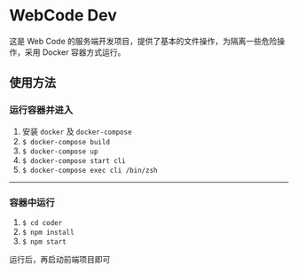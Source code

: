 # WebCode Dev

这是 Web Code 的服务端开发项目，提供了基本的文件操作，为隔离一些危险操作，采用 Docker 容器方式运行。

## 使用方法

### 运行容器并进入

1. 安装 `docker` 及 `docker-compose`
2. `$ docker-compose build` 
3. `$ docker-compose up`
4. `$ docker-compose start cli`
5. `$ docker-compose exec cli /bin/zsh`

---

### 容器中运行

1. `$ cd coder`
2. `$ npm install`
3. `$ npm start`

运行后，再启动前端项目即可